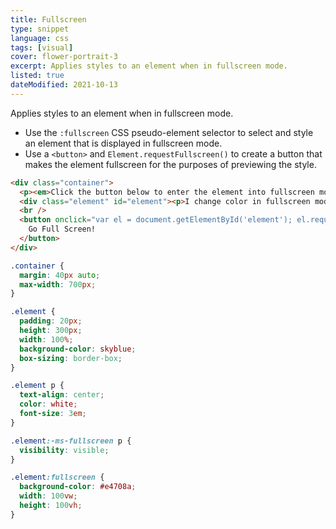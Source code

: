 ```yaml
---
title: Fullscreen
type: snippet
language: css
tags: [visual]
cover: flower-portrait-3
excerpt: Applies styles to an element when in fullscreen mode.
listed: true
dateModified: 2021-10-13
---
```


Applies styles to an element when in fullscreen mode.

- Use the `:fullscreen` CSS pseudo-element selector to select and style an element that is displayed in fullscreen mode.
- Use a `<button>` and `Element.requestFullscreen()` to create a button that makes the element fullscreen for the purposes of previewing the style.

```html
<div class="container">
  <p><em>Click the button below to enter the element into fullscreen mode. </em></p>
  <div class="element" id="element"><p>I change color in fullscreen mode!</p></div>
  <br />
  <button onclick="var el = document.getElementById('element'); el.requestFullscreen();">
    Go Full Screen!
  </button>
</div>
```

```css
.container {
  margin: 40px auto;
  max-width: 700px;
}

.element {
  padding: 20px;
  height: 300px;
  width: 100%;
  background-color: skyblue;
  box-sizing: border-box;
}

.element p {
  text-align: center;
  color: white;
  font-size: 3em;
}

.element:-ms-fullscreen p {
  visibility: visible;
}

.element:fullscreen {
  background-color: #e4708a;
  width: 100vw;
  height: 100vh;
}
```
